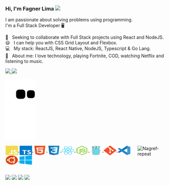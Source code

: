 ### Hi, I'm Fagner Lima <img src="https://raw.githubusercontent.com/kaueMarques/kaueMarques/master/hi.gif" width="30px">

I am passionate about solving problems using programming.<br>
I'm a Full Stack Developer :desktop_computer:

:purple_heart: &nbsp; Seeking to collaborate with Full Stack projects using React and NodeJS.<br/> 
:smiley: &nbsp; I can help you with CSS Grid Layout and Flexbox.<br/> 
:computer: &nbsp; My stack: ReactJS, React Native, NodeJS, Typescript & Go Lang.<br/> 
💬  &nbsp; About me: I love technology, playing Fortnite, COD, watching Netflix and listening to music.
 
 <div>
  <a href="https://github.com/nagref">
  <img height="150em" src="https://github-readme-stats.vercel.app/api?username=nagref&show_icons=true&theme=dracula&include_all_commits=true&count_private=true"/>
  <img height="150em" src="https://github-readme-stats.vercel.app/api/top-langs/?username=nagref&layout=compact&langs_count=16&theme=dracula"/>
  <div style="display: inline_block">
  </div>
       
![Snake animation](https://github.com/Nagref/Nagref/blob/output/github-contribution-grid-snake.svg)
   
  <img align="right" alt="Nagref-repeat" src="https://raw.githubusercontent.com/raghavk16/raghavk16/master/giphy.webp" heigth="90" width="90">
  
 <div>
  <img align="center" alt="Nagref-Js" height="30" width="40" src="https://raw.githubusercontent.com/devicons/devicon/master/icons/javascript/javascript-plain.svg">
  <img align="center" alt="Nagref-Ts" height="30" width="40" src="https://github.com/devicons/devicon/blob/master/icons/typescript/typescript-plain.svg">
  <img align="center" alt="Nagref-HTML" height="30" width="40" src="https://raw.githubusercontent.com/devicons/devicon/master/icons/html5/html5-original.svg">
  <img align="center" alt="Nagref-CSS" height="30" width="40" src="https://raw.githubusercontent.com/devicons/devicon/master/icons/css3/css3-original.svg">
  <img align="center" alt="Nagref-React" height="30" width="40" src="https://raw.githubusercontent.com/devicons/devicon/master/icons/react/react-original.svg">
  <img align="center" alt="Nagref-NodeJS" height="30" width="40" src="https://github.com/devicons/devicon/blob/master/icons/nodejs/nodejs-original.svg">
  <img align="center" alt="Nagref-Golang" height="30" width="40" src="https://github.com/devicons/devicon/blob/master/icons/go/go-original.svg">
  <img align="center" alt="Nagref-Git" height="30" width="40" src="https://github.com/devicons/devicon/blob/master/icons/git/git-original.svg">
  <img align="center" alt="Nagref-VSCode" height="30" width="40" src="https://github.com/devicons/devicon/blob/master/icons/vscode/vscode-original.svg">
  <img align="center" alt="Nagref-Ubuntu" height="30" width="40" src="https://github.com/devicons/devicon/blob/master/icons/ubuntu/ubuntu-plain.svg">
  <img align="center" alt="Nagref-Windows" height="30" width="40" src="https://github.com/devicons/devicon/blob/master/icons/windows8/windows8-original.svg">
 
 </div><br>
    
  
  <a href="https://instagram.com/fagnerrlima" target="_blank"><img src="https://img.shields.io/badge/-Instagram-%23E4405F?style=for-the-badge&logo=instagram&logoColor=white" target="_blank"></a>
  <a href="https://www.linkedin.com/in/fagner-pereira-de-lima-40704a68/" target="_blank"><img src="https://img.shields.io/badge/-LinkedIn-%230077B5?style=for-the-badge&logo=linkedin&logoColor=white" target="_blank"></a> 
 <a href="https://open.spotify.com/user/1282634307" target="_blank"><img src="https://img.shields.io/badge/Spotify-1ED760?&style=for-the-badge&logo=spotify&logoColor=white" target="_blank"></a> 
![](https://komarev.com/ghpvc/?username=nagref&color=blueviolet&style=for-the-badge)
 </div>
